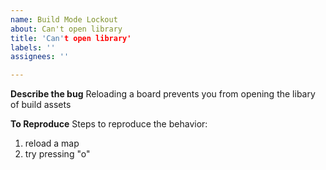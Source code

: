 ```yaml
---
name: Build Mode Lockout
about: Can't open library
title: 'Can't open library'
labels: ''
assignees: ''

---
```


**Describe the bug**
Reloading a board prevents you from opening the libary of build assets

**To Reproduce**
Steps to reproduce the behavior:
1. reload a map
2. try pressing "o"


